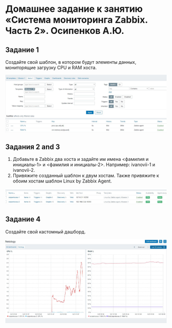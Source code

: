 # Домашнее задание к занятию «Система мониторинга Zabbix. Часть 2». Осипенков А.Ю.

## Задание 1

Создайте свой шаблон, в котором будут элементы данных, мониторящие загрузку CPU и RAM хоста.

![alt text](https://raw.githubusercontent.com/Kovrei/zabbix02-hw/main/img/template.JPG)

## Задания 2 and 3

1. Добавьте в Zabbix два хоста и задайте им имена <фамилия и инициалы-1> и <фамилия и инициалы-2>. Например: ivanovii-1 и ivanovii-2.
2. Привяжите созданный шаблон к двум хостам. Также привяжите к обоим хостам шаблон Linux by Zabbix Agent.

![alt text](https://raw.githubusercontent.com/Kovrei/zabbix02-hw/main/img/hosts.JPG)

## Задание 4

Создайте свой кастомный дашборд.

![alt text](https://raw.githubusercontent.com/Kovrei/zabbix02-hw/main/img/dashboard.JPG)




